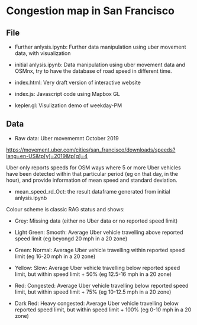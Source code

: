 # Congestion map in San Francisco

## File

- Further anlysis.ipynb: Further data manipulation using uber movement data, with visualization

- initial anlysis.ipynb: Data manipulation using uber movement data and OSMnx, try to have the database of road speed in different time.

- index.html: Very draft version of interactive website

- index.js: Javascript code using Mapbox GL

- kepler.gl: Visulization demo of weekday-PM

## Data

- Raw data: Uber movememnt October 2019

https://movement.uber.com/cities/san_francisco/downloads/speeds?lang=en-US&tp[y]=2019&tp[q]=4

Uber only reports speeds for OSM ways where 5 or more Uber vehicles have been detected within that particular period (eg on that day, in the hour), and provide information of mean speed and standard deviation.

- mean_speed_rd_Oct: the result dataframe generated from initial anlysis.ipynb

Colour scheme is classic RAG status and shows:

  - Grey: Missing data (either no Uber data or no reported speed limit)
  
  - Light Green: Smooth: Average Uber vehicle travelling above reported speed limit (eg beyongd 20 mph in a 20 zone)
  
  - Green: Normal: Average Uber vehicle travelling within reported speed limit (eg 16-20 mph in a 20 zone)
  
  - Yellow: Slow: Average Uber vehicle travelling below reported speed limit, but within speed limit + 50% (eg 12.5-16 mph in a 20 zone)
  
  - Red: Congested: Average Uber vehicle travelling below reported speed limit, but within speed limit + 75% (eg 10-12.5 mph in a 20 zone)
  
  - Dark Red: Heavy congested: Average Uber vehicle travelling below reported speed limit, but within speed limit + 100% (eg 0-10 mph in a 20 zone)
